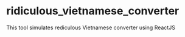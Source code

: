 # ridiculous_vietnamese_converter
This tool simulates rediculous Vietnamese converter using ReactJS
